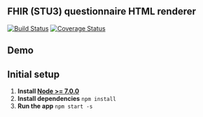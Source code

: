 ## FHIR (STU3) questionnaire HTML renderer

[![Build Status](https://travis-ci.org/gavinl/fhirq-renderer-react.svg?branch=master)](https://travis-ci.org/gavinl/fhirq-renderer-react)
[![Coverage Status](https://coveralls.io/repos/github/gavinl/fhirq-renderer-react/badge.svg?branch=master)](https://coveralls.io/github/gavinl/fhirq-renderer-react?branch=master)

## Demo

## Initial setup
1. **Install [Node >= 7.0.0](https://nodejs.org)**
2. **Install dependencies** `npm install`
3. **Run the app** `npm start -s`
